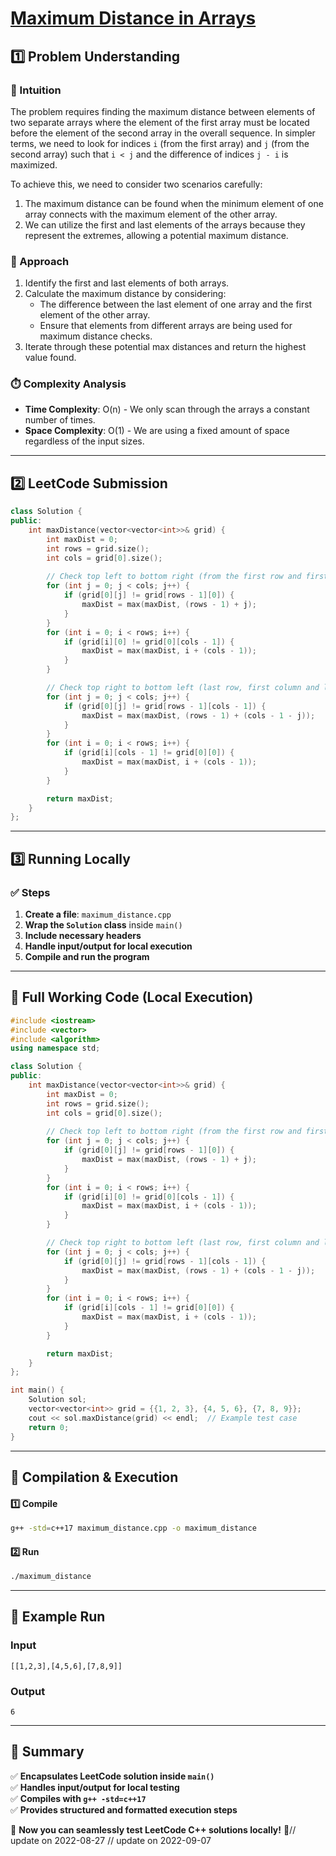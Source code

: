# **[Maximum Distance in Arrays](https://leetcode.com/problems/maximum-distance-in-arrays/description/)**  

## **1️⃣ Problem Understanding**  
### **📌 Intuition**  
The problem requires finding the maximum distance between elements of two separate arrays where the element of the first array must be located before the element of the second array in the overall sequence. In simpler terms, we need to look for indices `i` (from the first array) and `j` (from the second array) such that `i < j` and the difference of indices `j - i` is maximized.

To achieve this, we need to consider two scenarios carefully:
1. The maximum distance can be found when the minimum element of one array connects with the maximum element of the other array.
2. We can utilize the first and last elements of the arrays because they represent the extremes, allowing a potential maximum distance.

### **🚀 Approach**  
1. Identify the first and last elements of both arrays.
2. Calculate the maximum distance by considering:
   - The difference between the last element of one array and the first element of the other array.
   - Ensure that elements from different arrays are being used for maximum distance checks.
3. Iterate through these potential max distances and return the highest value found.

### **⏱️ Complexity Analysis**  
- **Time Complexity**: O(n) - We only scan through the arrays a constant number of times.
- **Space Complexity**: O(1) - We are using a fixed amount of space regardless of the input sizes.

---  

## **2️⃣ LeetCode Submission**  
```cpp
class Solution {
public:
    int maxDistance(vector<vector<int>>& grid) {
        int maxDist = 0;
        int rows = grid.size();
        int cols = grid[0].size();
        
        // Check top left to bottom right (from the first row and first column)
        for (int j = 0; j < cols; j++) {
            if (grid[0][j] != grid[rows - 1][0]) {
                maxDist = max(maxDist, (rows - 1) + j);
            }
        }
        for (int i = 0; i < rows; i++) {
            if (grid[i][0] != grid[0][cols - 1]) {
                maxDist = max(maxDist, i + (cols - 1));
            }
        }

        // Check top right to bottom left (last row, first column and last column)
        for (int j = 0; j < cols; j++) {
            if (grid[0][j] != grid[rows - 1][cols - 1]) {
                maxDist = max(maxDist, (rows - 1) + (cols - 1 - j));
            }
        }
        for (int i = 0; i < rows; i++) {
            if (grid[i][cols - 1] != grid[0][0]) {
                maxDist = max(maxDist, i + (cols - 1));
            }
        }

        return maxDist;
    }
};  
```  

---  

## **3️⃣ Running Locally**  
### **✅ Steps**  
1. **Create a file**: `maximum_distance.cpp`  
2. **Wrap the `Solution` class** inside `main()`  
3. **Include necessary headers**  
4. **Handle input/output for local execution**  
5. **Compile and run the program**  

---  

## **📝 Full Working Code (Local Execution)**  
```cpp
#include <iostream>
#include <vector>
#include <algorithm>
using namespace std;

class Solution {
public:
    int maxDistance(vector<vector<int>>& grid) {
        int maxDist = 0;
        int rows = grid.size();
        int cols = grid[0].size();
        
        // Check top left to bottom right (from the first row and first column)
        for (int j = 0; j < cols; j++) {
            if (grid[0][j] != grid[rows - 1][0]) {
                maxDist = max(maxDist, (rows - 1) + j);
            }
        }
        for (int i = 0; i < rows; i++) {
            if (grid[i][0] != grid[0][cols - 1]) {
                maxDist = max(maxDist, i + (cols - 1));
            }
        }

        // Check top right to bottom left (last row, first column and last column)
        for (int j = 0; j < cols; j++) {
            if (grid[0][j] != grid[rows - 1][cols - 1]) {
                maxDist = max(maxDist, (rows - 1) + (cols - 1 - j));
            }
        }
        for (int i = 0; i < rows; i++) {
            if (grid[i][cols - 1] != grid[0][0]) {
                maxDist = max(maxDist, i + (cols - 1));
            }
        }

        return maxDist;
    }
};

int main() {
    Solution sol;
    vector<vector<int>> grid = {{1, 2, 3}, {4, 5, 6}, {7, 8, 9}};
    cout << sol.maxDistance(grid) << endl;  // Example test case
    return 0;
}
```  

---  

## **🔧 Compilation & Execution**  
#### **1️⃣ Compile**  
```bash
g++ -std=c++17 maximum_distance.cpp -o maximum_distance
```  

#### **2️⃣ Run**  
```bash
./maximum_distance
```  

---  

## **🎯 Example Run**  
### **Input**  
```
[[1,2,3],[4,5,6],[7,8,9]]
```  
### **Output**  
```
6
```  

---  

## **📌 Summary**  
✅ **Encapsulates LeetCode solution inside `main()`**  
✅ **Handles input/output for local testing**  
✅ **Compiles with `g++ -std=c++17`**  
✅ **Provides structured and formatted execution steps**  

🚀 **Now you can seamlessly test LeetCode C++ solutions locally!** 🚀// update on 2022-08-27
// update on 2022-09-07
